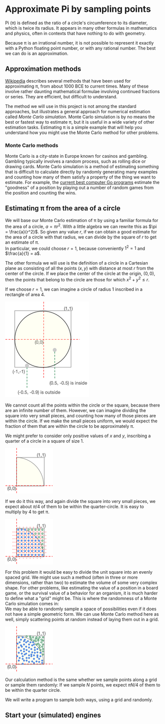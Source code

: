 # Approximate Pi by sampling points

Pi (π) is defined as the ratio of a circle's circumference to its 
diameter, which is twice its radius. It appears in many other 
formulas in mathematics and physics, often in contexts that have 
nothing to do with geometry.  

Because π is an irrational 
number, it is not possible to represent it exactly with a Python 
floating point number, or with any rational number.  The best we can 
do is an approximation.

## Approximation methods

[Wikipedia](https://en.wikipedia.org/wiki/Approximations_of_%CF%80)
describes several methods that have been used for approximating π, 
from about 1000 BCE to current times.  Many of these involve rather 
daunting mathematical formulae involving continued fractions or 
series.  They are efficient, but difficult to understand. 

The method we will use in 
this project is not among the standard approaches, but illustrates a 
general approach for numerical estimation called _Monte Carlo 
simulation_.  Monte Carlo simulation is by no means the best or 
fastest way to estimate π, but it is useful in a wide variety of 
other estimation tasks.  Estimating π is a simple example that will 
help you understand how you might use the Monte Carlo method for 
other problems. 

### Monte Carlo methods

Monte Carlo is a city-state in Europe known for casinos and 
gambling.  Gambling typically involves a random process, such as 
rolling dice or drawing cards.  Monte Carlo simulation is a method 
of estimating something that is difficult to calculate directly by 
randomly generating many examples and counting how many of them 
satisfy a property of the thing we want to estimate.  For example, 
the 
[current best computer Go programs](https://en.wikipedia.org/wiki/AlphaGo) 
estimate the "goodness" of a 
position by playing out a number of random games from the position 
and counting the wins. 

## Estimating π from the area of a circle

We will base our Monte Carlo estimation of π by using a familiar 
formula for the area of a circle, $a = π r^2$. With a little algebra 
we can rewrite this as $\pi = \frac{a}{r^2}$.  So given any value $r$,
if we can obtain a good estimate for the area of a circle with that 
radius, we can divide by the square of $r$ to get an estimate of π.  
In particular, we could choose $r = 1$, because conveniently 
$1^2 = 1$ and $\frac{a}{1} = a$.  

The other formula we will use is the definition of a circle in a 
Cartesian plane as consisting of all the points $(x,y)$ with 
distance at most $r$ from the center of the circle.  If we place the 
center of the circle at the origin, $(0,0)$, then the points that 
belong to the circle are those for which $x^2 + y^2 \leq r$.  

If we choose $r = 1$, we can imagine a circle of radius 1 inscribed 
in a rectangle of area 4.  

![A circle of radius 1 inscribed in a 2x2 square.](img/pi-estimate-unit-square.png)

We cannot count all the points within the circle or the square, 
because there are an infinite number of them. However, we can 
imagine dividing the square into very small pieces, and counting how 
many of those pieces are within the circle. If we make the small 
pieces uniform, we would expect the fraction of them that are within 
the circle to be approximately π. 

We might prefer to consider only positive values of $x$ and $y$,
inscribing a quarter of a circle in a square of size 1.  

![A quarter circle of radius 1 inscribed in a 1x1 square.](img/pi-quadrant.png)

If we do it this way, and again divide the square into very small
pieces, we expect about $\pi / 4$ of them to be within the 
quarter-circle.  It is easy to multiply by 4 to get π.

![Dividing the unit square into a grid](img/pi-quadrant-grid.png)

For this problem it would be easy to divide the unit square into an 
evenly spaced grid.  We might use such a method (often in three or 
more dimensions, rather than two) to estimate the volume of some 
very complex shape.  For other problems, like estimating the value 
of a position in a board game, or the survival value of a behavior 
for an organism, it is much harder to define what a "grid" might be. 
This is where the randomness of a Monte Carlo simulation comes in:  
We may be able to randomly sample a space of possibilities even if 
it does not have a simple geometric form.  We can use Monte Carlo 
method here as well, simply scattering points at random instead of 
laying them out in a grid. 

![Scattered sampling in the unit square](img/pi-quadrant-scatter.png)

Our calculation method is the same whether we sample points along a 
grid or sample them randomly:  If we sample $N$ points, we 
expect
$\pi N / 4$ of them to be within the quarter circle. 

We will write a program to sample both ways, using a grid and randomly.

## Start your (simulated) engines